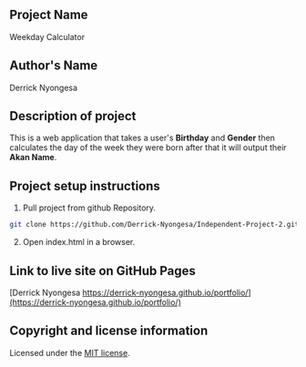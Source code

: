 ## Project Name
Weekday Calculator

## Author's Name
Derrick Nyongesa

## Description of project
This is a web application that takes a user's **Birthday** and **Gender** then calculates the day of the week they were born after that it will output their **Akan Name**.

## Project setup instructions

1. Pull project from github Repository.

```bash
git clone https://github.com/Derrick-Nyongesa/Independent-Project-2.git
``` 

2. Open index.html in a browser.

## Link to live site on GitHub Pages
[Derrick Nyongesa https://derrick-nyongesa.github.io/portfolio/](https://derrick-nyongesa.github.io/portfolio/)

## Copyright and license information
Licensed under the [MIT license](LICENSE).